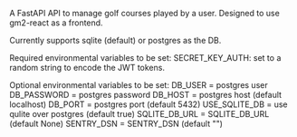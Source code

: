 A FastAPI API to manage golf courses played by a user.  Designed to use gm2-react as a frontend.

Currently supports sqlite (default) or postgres as the DB.

Required environmental variables to be set:
SECRET_KEY_AUTH: set to a random string to encode the JWT tokens. 

Optional environmental variables to be set:
DB_USER = postgres user
DB_PASSWORD = postgres password
DB_HOST = postgres host (default localhost)
DB_PORT = postgres port (default 5432)
USE_SQLITE_DB = use qulite over postgres (default true)
SQLITE_DB_URL = SQLITE_DB_URL (default None)
SENTRY_DSN = SENTRY_DSN (default "")
